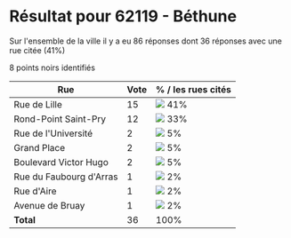 # Résultat pour 62119 - Béthune

Sur l'ensemble de la ville il y a eu 86 réponses dont 36 réponses avec une rue citée (41%)

8 points noirs identifiés

| Rue | Vote | % / les rues cités|
|-----|------|-------------------|
| Rue de Lille | 15 | <img src="../../img/bar_41.gif" />&nbsp;41%|
| Rond-Point Saint-Pry | 12 | <img src="../../img/bar_33.gif" />&nbsp;33%|
| Rue de l'Université | 2 | <img src="../../img/bar_5.gif" />&nbsp;5%|
| Grand Place | 2 | <img src="../../img/bar_5.gif" />&nbsp;5%|
| Boulevard Victor Hugo | 2 | <img src="../../img/bar_5.gif" />&nbsp;5%|
| Rue du Faubourg d'Arras | 1 | <img src="../../img/bar_2.gif" />&nbsp;2%|
| Rue d'Aire | 1 | <img src="../../img/bar_2.gif" />&nbsp;2%|
| Avenue de Bruay | 1 | <img src="../../img/bar_2.gif" />&nbsp;2%|
| **Total** | 36 | 100%|
